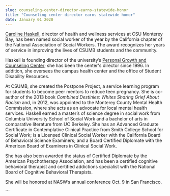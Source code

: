 ```yaml
---
slug: counseling-center-director-earns-statewide-honor
title: "Counseling center director earns statewide honor"
date: January 01 2020
---
```


 
<p>
  <a
    href="https://csumb.edu/pgcc/caroline&#45;haskell&#45;lcsw&#45;bcd&#45;founding&#45;director?_search=Caroline+Haskell"
    >Caroline Haskell</a
  >, director of health and wellness services at CSU Monterey Bay, has been
  named social worker of the year by the California chapter of the National
  Association of Social Workers. The award recognizes her years of service in
  improving the lives of CSUMB students and the community.
</p>
<p>
  Haskell is founding director of the university’s
  <a href="https://csumb.edu/pgcc">Personal Growth and Counseling Center</a>;
  she has been the center's director since 1996. In addition, she oversees the
  campus health center and the office of Student Disability Resources.
</p>
<p>
  At CSUMB, she created the Postpone Project, a service learning program for
  students to become peer mentors to reduce teen pregnancy. She is co&#45;author
  of the 2013 book
  <em>Combined Destinies: Whites Sharing Grief About Racism</em> and, in 2012,
  was appointed to the Monterey County Mental Health Commission, where she acts
  as an advocate for local mental health services. Haskell earned a master’s of
  science degree in social work from Columbia University School of Social Work
  and a bachelor of arts in comparative literature from UC Berkeley. She has an
  Advanced Graduate Certificate in Contemplative Clinical Practice from Smith
  College School for Social Work; is a Licensed Clinical Social Worker with the
  California Board of Behavioral Science Examiners; and a Board Certified
  Diplomate with the American Board of Examiners in Clinical Social Work.
</p>
<p>
  She has also been awarded the status of Certified Diplomate by the American
  Psychotherapy Association, and has been a certified cognitive behavioral
  therapist and certified addictions specialist with the National Board of
  Cognitive Behavioral Therapists.
</p>
<p>She will be honored at NASW’s annual conference Oct. 9 in San Francisco.</p>
```
